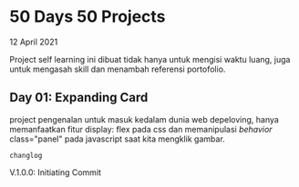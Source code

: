 # 50 Days 50 Projects

12 April 2021

Project self learning ini dibuat tidak hanya untuk mengisi waktu luang, juga untuk mengasah skill dan menambah referensi portofolio.

## Day 01: Expanding Card

project pengenalan untuk masuk kedalam dunia web depeloving, hanya memanfaatkan fitur display: flex pada css dan memanipulasi _behavior_ class="panel" pada javascript saat kita mengklik gambar.

`changlog`

V.1.0.0: Initiating Commit

